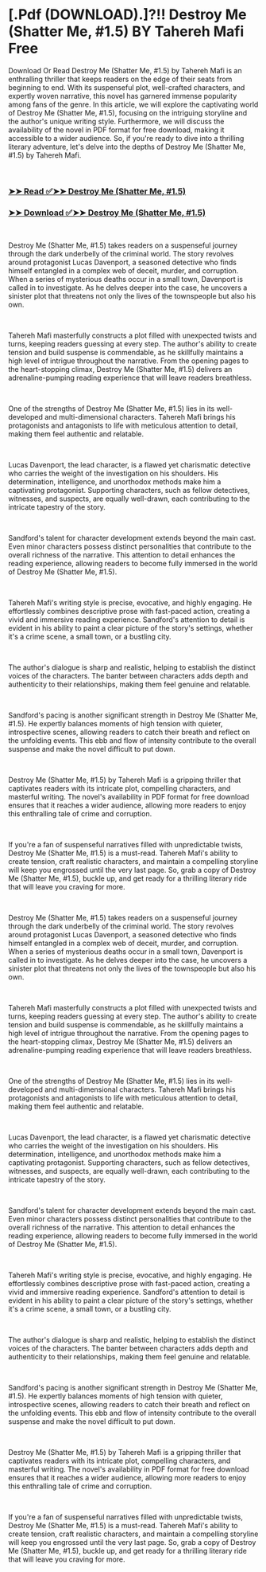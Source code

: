 # [.Pdf (DOWNLOAD).]?!! Destroy Me (Shatter Me, #1.5) BY Tahereh Mafi Free

<p>Download Or Read Destroy Me (Shatter Me, #1.5) by Tahereh Mafi is an enthralling thriller that keeps readers on the edge of their seats from beginning to end. With its suspenseful plot, well-crafted characters, and expertly woven narrative, this novel has garnered immense popularity among fans of the genre. In this article, we will explore the captivating world of Destroy Me (Shatter Me, #1.5), focusing on the intriguing storyline and the author's unique writing style. Furthermore, we will discuss the availability of the novel in PDF format for free download, making it accessible to a wider audience. So, if you're ready to dive into a thrilling literary adventure, let's delve into the depths of Destroy Me (Shatter Me, #1.5) by Tahereh Mafi.</p>
<p>&nbsp;</p>

### [➤➤ Read ✅➤➤ Destroy Me (Shatter Me, #1.5)](https://pdfworldnow.com/?book=13623150)

### [➤➤ Download ✅➤➤ Destroy Me (Shatter Me, #1.5)](https://pdfworldnow.com/?book=13623150)

<p>&nbsp;</p>
<p>Destroy Me (Shatter Me, #1.5) takes readers on a suspenseful journey through the dark underbelly of the criminal world. The story revolves around protagonist Lucas Davenport, a seasoned detective who finds himself entangled in a complex web of deceit, murder, and corruption. When a series of mysterious deaths occur in a small town, Davenport is called in to investigate. As he delves deeper into the case, he uncovers a sinister plot that threatens not only the lives of the townspeople but also his own.</p>
<p>&nbsp;</p>
<p>Tahereh Mafi masterfully constructs a plot filled with unexpected twists and turns, keeping readers guessing at every step. The author's ability to create tension and build suspense is commendable, as he skillfully maintains a high level of intrigue throughout the narrative. From the opening pages to the heart-stopping climax, Destroy Me (Shatter Me, #1.5) delivers an adrenaline-pumping reading experience that will leave readers breathless.</p>
<p>&nbsp;</p>
<p>One of the strengths of Destroy Me (Shatter Me, #1.5) lies in its well-developed and multi-dimensional characters. Tahereh Mafi brings his protagonists and antagonists to life with meticulous attention to detail, making them feel authentic and relatable.</p>
<p>&nbsp;</p>
<p>Lucas Davenport, the lead character, is a flawed yet charismatic detective who carries the weight of the investigation on his shoulders. His determination, intelligence, and unorthodox methods make him a captivating protagonist. Supporting characters, such as fellow detectives, witnesses, and suspects, are equally well-drawn, each contributing to the intricate tapestry of the story.</p>
<p>&nbsp;</p>
<p>Sandford's talent for character development extends beyond the main cast. Even minor characters possess distinct personalities that contribute to the overall richness of the narrative. This attention to detail enhances the reading experience, allowing readers to become fully immersed in the world of Destroy Me (Shatter Me, #1.5).</p>
<p>&nbsp;</p>
<p>Tahereh Mafi's writing style is precise, evocative, and highly engaging. He effortlessly combines descriptive prose with fast-paced action, creating a vivid and immersive reading experience. Sandford's attention to detail is evident in his ability to paint a clear picture of the story's settings, whether it's a crime scene, a small town, or a bustling city.</p>
<p>&nbsp;</p>
<p>The author's dialogue is sharp and realistic, helping to establish the distinct voices of the characters. The banter between characters adds depth and authenticity to their relationships, making them feel genuine and relatable.</p>
<p>&nbsp;</p>
<p>Sandford's pacing is another significant strength in Destroy Me (Shatter Me, #1.5). He expertly balances moments of high tension with quieter, introspective scenes, allowing readers to catch their breath and reflect on the unfolding events. This ebb and flow of intensity contribute to the overall suspense and make the novel difficult to put down.</p>
<p>&nbsp;</p>
<p>Destroy Me (Shatter Me, #1.5) by Tahereh Mafi is a gripping thriller that captivates readers with its intricate plot, compelling characters, and masterful writing. The novel's availability in PDF format for free download ensures that it reaches a wider audience, allowing more readers to enjoy this enthralling tale of crime and corruption.</p>
<p>&nbsp;</p>
<p>If you're a fan of suspenseful narratives filled with unpredictable twists, Destroy Me (Shatter Me, #1.5) is a must-read. Tahereh Mafi's ability to create tension, craft realistic characters, and maintain a compelling storyline will keep you engrossed until the very last page. So, grab a copy of Destroy Me (Shatter Me, #1.5), buckle up, and get ready for a thrilling literary ride that will leave you craving for more.</p>
<p>&nbsp;</p>
<p>Destroy Me (Shatter Me, #1.5) takes readers on a suspenseful journey through the dark underbelly of the criminal world. The story revolves around protagonist Lucas Davenport, a seasoned detective who finds himself entangled in a complex web of deceit, murder, and corruption. When a series of mysterious deaths occur in a small town, Davenport is called in to investigate. As he delves deeper into the case, he uncovers a sinister plot that threatens not only the lives of the townspeople but also his own.</p>
<p>&nbsp;</p>
<p>Tahereh Mafi masterfully constructs a plot filled with unexpected twists and turns, keeping readers guessing at every step. The author's ability to create tension and build suspense is commendable, as he skillfully maintains a high level of intrigue throughout the narrative. From the opening pages to the heart-stopping climax, Destroy Me (Shatter Me, #1.5) delivers an adrenaline-pumping reading experience that will leave readers breathless.</p>
<p>&nbsp;</p>
<p>One of the strengths of Destroy Me (Shatter Me, #1.5) lies in its well-developed and multi-dimensional characters. Tahereh Mafi brings his protagonists and antagonists to life with meticulous attention to detail, making them feel authentic and relatable.</p>
<p>&nbsp;</p>
<p>Lucas Davenport, the lead character, is a flawed yet charismatic detective who carries the weight of the investigation on his shoulders. His determination, intelligence, and unorthodox methods make him a captivating protagonist. Supporting characters, such as fellow detectives, witnesses, and suspects, are equally well-drawn, each contributing to the intricate tapestry of the story.</p>
<p>&nbsp;</p>
<p>Sandford's talent for character development extends beyond the main cast. Even minor characters possess distinct personalities that contribute to the overall richness of the narrative. This attention to detail enhances the reading experience, allowing readers to become fully immersed in the world of Destroy Me (Shatter Me, #1.5).</p>
<p>&nbsp;</p>
<p>Tahereh Mafi's writing style is precise, evocative, and highly engaging. He effortlessly combines descriptive prose with fast-paced action, creating a vivid and immersive reading experience. Sandford's attention to detail is evident in his ability to paint a clear picture of the story's settings, whether it's a crime scene, a small town, or a bustling city.</p>
<p>&nbsp;</p>
<p>The author's dialogue is sharp and realistic, helping to establish the distinct voices of the characters. The banter between characters adds depth and authenticity to their relationships, making them feel genuine and relatable.</p>
<p>&nbsp;</p>
<p>Sandford's pacing is another significant strength in Destroy Me (Shatter Me, #1.5). He expertly balances moments of high tension with quieter, introspective scenes, allowing readers to catch their breath and reflect on the unfolding events. This ebb and flow of intensity contribute to the overall suspense and make the novel difficult to put down.</p>
<p>&nbsp;</p>
<p>Destroy Me (Shatter Me, #1.5) by Tahereh Mafi is a gripping thriller that captivates readers with its intricate plot, compelling characters, and masterful writing. The novel's availability in PDF format for free download ensures that it reaches a wider audience, allowing more readers to enjoy this enthralling tale of crime and corruption.</p>
<p>&nbsp;</p>
<p>If you're a fan of suspenseful narratives filled with unpredictable twists, Destroy Me (Shatter Me, #1.5) is a must-read. Tahereh Mafi's ability to create tension, craft realistic characters, and maintain a compelling storyline will keep you engrossed until the very last page. So, grab a copy of Destroy Me (Shatter Me, #1.5), buckle up, and get ready for a thrilling literary ride that will leave you craving for more.</p>
<p>&nbsp;</p>
